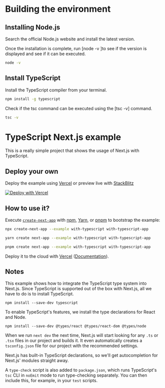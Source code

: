 # Building the environment

## Installing Node.js

Search the official Node.js website and install the latest version.

Once the installation is complete, run [node -v ]to see if the version is displayed and see if it can be executed.

```bash
node -v
```

## Install TypeScript

Install the TypeScript compiler from your terminal.

```bash
npm install -g typescript
```

Check if the tsc command can be executed using the [tsc -v] command.

```bash
tsc -v
```

# TypeScript Next.js example

This is a really simple project that shows the usage of Next.js with TypeScript.

## Deploy your own

Deploy the example using [Vercel](https://vercel.com?utm_source=github&utm_medium=readme&utm_campaign=next-example) or preview live with [StackBlitz](https://stackblitz.com/github/vercel/next.js/tree/canary/examples/with-typescript)

[![Deploy with Vercel](https://vercel.com/button)](https://vercel.com/new/clone?repository-url=https://github.com/vercel/next.js/tree/canary/examples/with-typescript&project-name=with-typescript&repository-name=with-typescript)

## How to use it?

Execute [`create-next-app`](https://github.com/vercel/next.js/tree/canary/packages/create-next-app) with [npm](https://docs.npmjs.com/cli/init), [Yarn](https://yarnpkg.com/lang/en/docs/cli/create/), or [pnpm](https://pnpm.io) to bootstrap the example:

```bash
npx create-next-app --example with-typescript with-typescript-app
```

```bash
yarn create next-app --example with-typescript with-typescript-app
```

```bash
pnpm create next-app --example with-typescript with-typescript-app
```

Deploy it to the cloud with [Vercel](https://vercel.com/new?utm_source=github&utm_medium=readme&utm_campaign=next-example) ([Documentation](https://nextjs.org/docs/deployment)).

## Notes

This example shows how to integrate the TypeScript type system into Next.js. Since TypeScript is supported out of the box with Next.js, all we have to do is to install TypeScript.

```
npm install --save-dev typescript
```

To enable TypeScript's features, we install the type declarations for React and Node.

```
npm install --save-dev @types/react @types/react-dom @types/node
```

When we run `next dev` the next time, Next.js will start looking for any `.ts` or `.tsx` files in our project and builds it. It even automatically creates a `tsconfig.json` file for our project with the recommended settings.

Next.js has built-in TypeScript declarations, so we'll get autocompletion for Next.js' modules straight away.

A `type-check` script is also added to `package.json`, which runs TypeScript's `tsc` CLI in `noEmit` mode to run type-checking separately. You can then include this, for example, in your `test` scripts.
